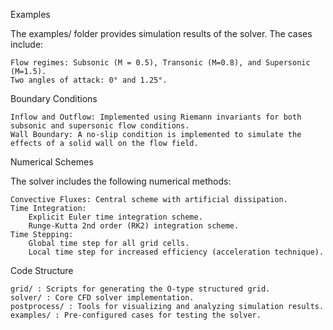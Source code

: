 Examples

The examples/ folder provides simulation results of the solver. The cases include:

    Flow regimes: Subsonic (M = 0.5), Transonic (M=0.8), and Supersonic (M=1.5).
    Two angles of attack: 0° and 1.25°.

Boundary Conditions

    Inflow and Outflow: Implemented using Riemann invariants for both subsonic and supersonic flow conditions.
    Wall Boundary: A no-slip condition is implemented to simulate the effects of a solid wall on the flow field.

Numerical Schemes

The solver includes the following numerical methods:

    Convective Fluxes: Central scheme with artificial dissipation.
    Time Integration:
        Explicit Euler time integration scheme.
        Runge-Kutta 2nd order (RK2) integration scheme.
    Time Stepping:
        Global time step for all grid cells.
        Local time step for increased efficiency (acceleration technique).

Code Structure

    grid/ : Scripts for generating the O-type structured grid.
    solver/ : Core CFD solver implementation.
    postprocess/ : Tools for visualizing and analyzing simulation results.
    examples/ : Pre-configured cases for testing the solver.
